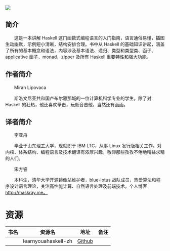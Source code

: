 ![](http://img3m6.ddimg.cn/31/6/23399176-1_u_1.jpg)

## 简介

　　这是一本讲解 Haskell 这门函数式编程语言的入门指南，语言通俗易懂，插图生动幽默，示例短小清晰，结构安排合理。书中从 Haskell 的基础知识讲起，涵盖了所有的基本概念和语法，内容涉及基本语法、递归、类型和类型类、函子、applicative 函子、monad、zipper 及所有 Haskell 重要特性和强大功能。

## 作者简介

　　Miran Lipovaca

　　斯洛文尼亚共和国卢布尔雅那城的一位计算机科学专业的学生。除了对 Haskell 的狂热，他还喜欢拳击，玩低音吉他，当然还有画画。

## 译者简介

　　李亚舟

　　毕业于山东理工大学，现就职于 IBM LTC，从事 Linux 发行版相关工作。对内核、体系结构、编程语言及技术翻译有浓厚兴趣，敬仰那些孜孜不倦地精益求精的人们。

　　宋方睿

　　本科生，清华大学开源镜像站维护者，blue-lotus 战队成员，热爱算法和程序设计语言理论，关注高性能计算、自然语言处理及前端技术。个人博客 http://maskray.me。

# 资源

|书名|资源名|地址|备注|
|---|---|---|---|
||learnyouahaskell-zh|[Github](https://github.com/MnO2/learnyouahaskell-zh)||
